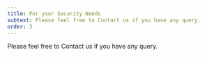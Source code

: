 ```yaml
---
title: For your Security Needs
subtext: Please feel free to Contact us if you have any query.
order: 3
---
```

Please feel free to Contact us if you have any query.